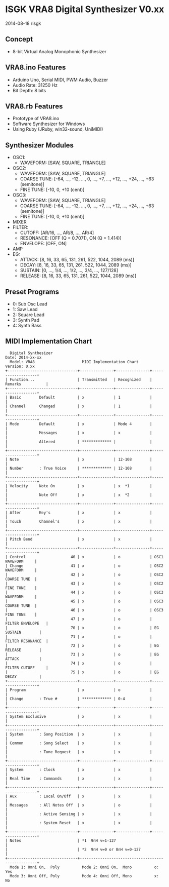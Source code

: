 # ISGK VRA8 Digital Synthesizer V0.xx

2014-08-18 risgk

## Concept

- 8-bit Virtual Analog Monophonic Synthesizer

## VRA8.ino Features

- Arduino Uno, Serial MIDI, PWM Audio, Buzzer
- Audio Rate: 31250 Hz
- Bit Depth: 8 bits

## VRA8.rb Features

- Prototype of VRA8.ino
- Software Synthesizer for Windows
- Using Ruby (JRuby, win32-sound, UniMIDI)

## Synthesizer Modules

- OSC1:
    - WAVEFORM: [SAW, SQUARE, TRIANGLE]
- OSC2:
    - WAVEFORM: [SAW, SQUARE, TRIANGLE]
    - COARSE TUNE: [-64, ..., -12, ..., 0, ..., +7, ..., +12, ..., +24, ..., +63 (semitone)]
    - FINE TUNE: [-10, 0, +10 (cent)]
- OSC3:
    - WAVEFORM: [SAW, SQUARE, TRIANGLE]
    - COARSE TUNE: [-64, ..., -12, ..., 0, ..., +7, ..., +12, ..., +24, ..., +63 (semitone)]
    - FINE TUNE: [-10, 0, +10 (cent)]
- MIXER
- FILTER:
    - CUTOFF: [AR/16, ..., AR/8, ..., AR/4]
    - RESONANCE: [OFF (Q = 0.7071), ON (Q = 1.414)]
    - ENVELOPE: [OFF, ON]
- AMP
- EG:
    - ATTACK: [8, 16, 33, 65, 131, 261, 522, 1044, 2089 (ms)]
    - DECAY: [8, 16, 33, 65, 131, 261, 522, 1044, 2089 (ms)]
    - SUSTAIN: [0, ..., 1/4, ..., 1/2, ..., 3/4, ..., 127/128]
    - RELEASE: [8, 16, 33, 65, 131, 261, 522, 1044, 2089 (ms)]

## Preset Programs

- 0: Sub Osc Lead
- 1: Saw Lead
- 2: Square Lead
- 3: Synth Pad
- 4: Synth Bass

## MIDI Implementation Chart

      Digital Synthesizer                                             Date: 2014-xx-xx
      Model: VRA8                     MIDI Implementation Chart       Version: 0.xx
    +-------------------------------+---------------+---------------+-------------------+
    | Function...                   | Transmitted   | Recognized    | Remarks           |
    +-------------------------------+---------------+---------------+-------------------+
    | Basic        Default          | x             | 1             |                   |
    | Channel      Changed          | x             | 1             |                   |
    +-------------------------------+---------------+---------------+-------------------+
    | Mode         Default          | x             | Mode 4        |                   |
    |              Messages         | x             | x             |                   |
    |              Altered          | ************* |               |                   |
    +-------------------------------+---------------+---------------+-------------------+
    | Note                          | x             | 12-108        |                   |
    | Number       : True Voice     | ************* | 12-108        |                   |
    +-------------------------------+---------------+---------------+-------------------+
    | Velocity     Note On          | x             | x  *1         |                   |
    |              Note Off         | x             | x  *2         |                   |
    +-------------------------------+---------------+---------------+-------------------+
    | After        Key's            | x             | x             |                   |
    | Touch        Channel's        | x             | x             |                   |
    +-------------------------------+---------------+---------------+-------------------+
    | Pitch Bend                    | x             | x             |                   |
    +-------------------------------+---------------+---------------+-------------------+
    | Control                    40 | x             | o             | OSC1 WAVEFORM     |
    | Change                     41 | x             | o             | OSC2 WAVEFORM     |
    |                            42 | x             | o             | OSC2 COARSE TUNE  |
    |                            43 | x             | o             | OSC2 FINE TUNE    |
    |                            44 | x             | o             | OSC3 WAVEFORM     |
    |                            45 | x             | o             | OSC3 COARSE TUNE  |
    |                            46 | x             | o             | OSC3 FINE TUNE    |
    |                            47 | x             | o             | FILTER ENVELOPE   |
    |                            70 | x             | o             | EG SUSTAIN        |
    |                            71 | x             | o             | FILTER RESONANCE  |
    |                            72 | x             | o             | EG RELEASE        |
    |                            73 | x             | o             | EG ATTACK         |
    |                            74 | x             | o             | FILTER CUTOFF     |
    |                            75 | x             | o             | EG DECAY          |
    +-------------------------------+---------------+---------------+-------------------+
    | Program                       | x             | o             |                   |
    | Change       : True #         | ************* | 0-4           |                   |
    +-------------------------------+---------------+---------------+-------------------+
    | System Exclusive              | x             | x             |                   |
    +-------------------------------+---------------+---------------+-------------------+
    | System       : Song Position  | x             | x             |                   |
    | Common       : Song Select    | x             | x             |                   |
    |              : Tune Request   | x             | x             |                   |
    +-------------------------------+---------------+---------------+-------------------+
    | System       : Clock          | x             | x             |                   |
    | Real Time    : Commands       | x             | x             |                   |
    +-------------------------------+---------------+---------------+-------------------+
    | Aux          : Local On/Off   | x             | x             |                   |
    | Messages     : All Notes Off  | x             | o             |                   |
    |              : Active Sensing | x             | x             |                   |
    |              : System Reset   | x             | x             |                   |
    +-------------------------------+---------------+---------------+-------------------+
    | Notes                         | *1  9nH v=1-127                                   |
    |                               | *2  9nH v=0 or 8nH v=0-127                        |
    +-------------------------------+---------------------------------------------------+
      Mode 1: Omni On,  Poly          Mode 2: Omni On,  Mono          o: Yes
      Mode 3: Omni Off, Poly          Mode 4: Omni Off, Mono          x: No
